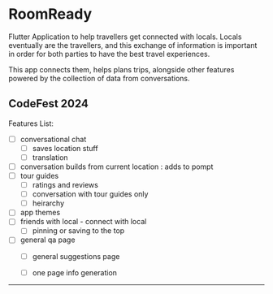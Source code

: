 # RoomReady

Flutter Application to help travellers get connected with locals. Locals eventually are the travellers, and this exchange of information is important in order for both parties to have the best travel experiences. 

This app connects them, helps plans trips, alongside other features powered by the collection of data from conversations.


## CodeFest 2024

Features List:

- [ ]  conversational chat 
	- [ ] saves location stuff
	- [ ] translation
- [ ] conversation builds from current location : adds to pompt
- [ ] tour guides
	- [ ] ratings and reviews
	- [ ] conversation with tour guides only
	- [ ] heirarchy
- [ ] app themes 
- [ ] friends with local - connect with local
	- [ ] pinning or saving to the top 
- [ ] general qa page
	- [ ] general suggestions page 
	- [ ] one page info generation 


---



